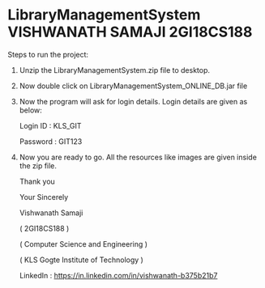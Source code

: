 # LibraryManagementSystem VISHWANATH SAMAJI 2GI18CS188

Steps to run the project:

1) Unzip the LibraryManagementSystem.zip file to desktop.
2) Now double click on LibraryManagementSystem_ONLINE_DB.jar file
3) Now the program will ask for login details.
   Login details are given as below:
   
   Login ID : KLS_GIT
   
   Password : GIT123
   
 4) Now you are ready to go. All the resources like images are given inside the zip file.
 
    Thank you
 
    Your Sincerely
 
    Vishwanath Samaji
 
    ( 2GI18CS188 )
 
    ( Computer Science and Engineering )
 
    ( KLS Gogte Institute of Technology )
    
    
    LinkedIn :  https://in.linkedin.com/in/vishwanath-b375b21b7
    
 
